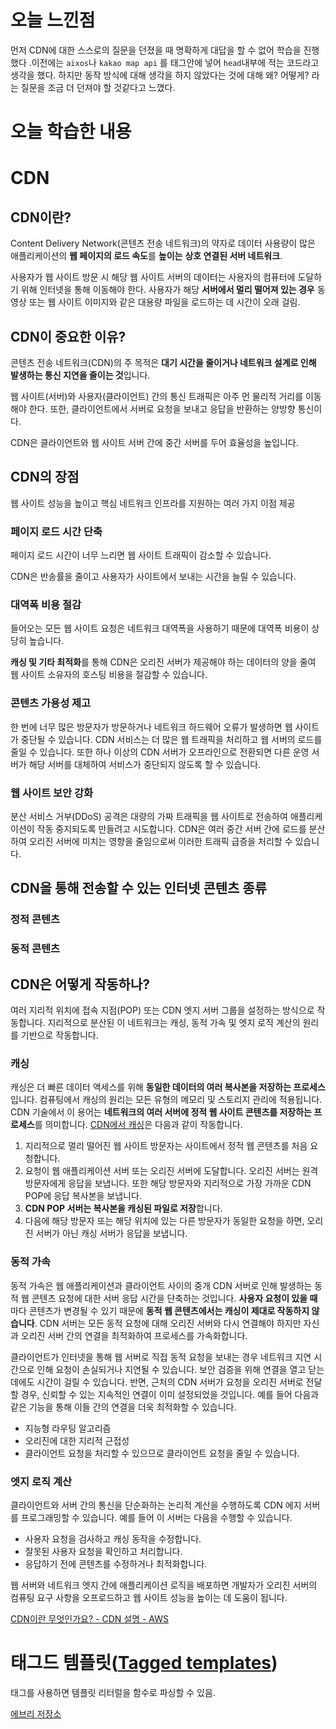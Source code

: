 # 오늘 느낀점

먼저 CDN에 대한 스스로의 질문을 던졌을 때 명확하게 대답을 할 수 없어 학습을 진행했다 .이전에는 `aixos`나 `kakao map api` 를 태그안에 넣어 `head`내부에 적는 코드라고 생각을 했다. 하지만 동작 방식에 대해 생각을 하지 않았다는 것에 대해 왜? 어떻게? 라는 질문을 조금 더 던져야 할 것같다고 느꼈다. 

# 오늘 학습한 내용

# CDN

## CDN이란?

Content Delivery Network(콘텐츠 전송 네트워크)의 약자로 데이터 사용량이 많은 애플리케이션의 **웹 페이지의 로드 속도**를 **높이는** **상호 연결된 서버 네트워크**.

사용자가 웹 사이트 방문 시 해당 웹 사이트 서버의 데이터는 사용자의 컴퓨터에 도달하기 위해 인터넷을 통해 이동해야 한다. 사용자가 해당 **서버에서 멀리 떨어져 있는 경우** 동영상 또는 웹 사이트 이미지와 같은 대용량 파일을 로드하는 데 시간이 오래 걸림.  

## CDN이 중요한 이유?

콘텐츠 전송 네트워크(CDN)의 주 목적은 **대기 시간을 줄이거나 네트워크 설계로 인해 발생하는 통신 지연을 줄이는 것**입니다.

웹 사이트(서버)와 사용자(클라이언트) 간의 통신 트래픽은 아주 먼 물리적 거리를 이동해야 한다. 또한, 클라이언트에서 서버로 요청을 보내고 응답을 반환하는 양방향 통신이다. 

CDN은 클라이언트와 웹 사이트 서버 간에 중간 서버를 두어 효율성을 높입니다.

## CDN의 장점

웹 사이트 성능을 높이고 핵심 네트워크 인프라를 지원하는 여러 가지 이점 제공

### 페이지 로드 시간 단축

페이지 로드 시간이 너무 느리면 웹 사이트 트래픽이 감소할 수 있습니다. 

CDN은 반송률을 줄이고 사용자가 사이트에서 보내는 시간을 늘릴 수 있습니다.

### 대역폭 비용 절감

들어오는 모든 웹 사이트 요청은 네트워크 대역폭을 사용하기 때문에 대역폭 비용이 상당히 높습니다. 

**캐싱 및 기타 최적화**를 통해 CDN은 오리진 서버가 제공해야 하는 데이터의 양을 줄여 웹 사이트 소유자의 호스팅 비용을 절감할 수 있습니다.

### 콘텐츠 가용성 제고

한 번에 너무 많은 방문자가 방문하거나 네트워크 하드웨어 오류가 발생하면 웹 사이트가 중단될 수 있습니다. CDN 서비스는 더 많은 웹 트래픽을 처리하고 웹 서버의 로드를 줄일 수 있습니다. 또한 하나 이상의 CDN 서버가 오프라인으로 전환되면 다른 운영 서버가 해당 서버를 대체하여 서비스가 중단되지 않도록 할 수 있습니다.

### 웹 사이트 보안 강화

분산 서비스 거부(DDoS) 공격은 대량의 가짜 트래픽을 웹 사이트로 전송하여 애플리케이션이 작동 중지되도록 만들려고 시도합니다. CDN은 여러 중간 서버 간에 로드를 분산하여 오리진 서버에 미치는 영향을 줄임으로써 이러한 트래픽 급증을 처리할 수 있습니다.

## CDN을 통해 전송할 수 있는 인터넷 콘텐츠 종류

### 정적 콘텐츠

### 동적 콘텐츠

## CDN은 어떻게 작동하나?

여러 지리적 위치에 접속 지점(POP) 또는 CDN 엣지 서버 그룹을 설정하는 방식으로 작동합니다. 지리적으로 분산된 이 네트워크는 캐싱, 동적 가속 및 엣지 로직 계산의 원리를 기반으로 작동합니다.

### 캐싱

캐싱은 더 빠른 데이터 액세스를 위해 **동일한 데이터의 여러 복사본을 저장하는 프로세스**입니다. 컴퓨팅에서 캐싱의 원리는 모든 유형의 메모리 및 스토리지 관리에 적용됩니다. CDN 기술에서 이 용어는 **네트워크의 여러 서버에 정적 웹 사이트 콘텐츠를 저장하는 프로세스**를 의미합니다. [CDN에서 캐싱](https://aws.amazon.com/caching/cdn/)은 다음과 같이 작동합니다.

1. 지리적으로 멀리 떨어진 웹 사이트 방문자는 사이트에서 정적 웹 콘텐츠를 처음 요청합니다.
2. 요청이 웹 애플리케이션 서버 또는 오리진 서버에 도달합니다. 오리진 서버는 원격 방문자에게 응답을 보냅니다. 또한 해당 방문자와 지리적으로 가장 가까운 CDN POP에 응답 복사본을 보냅니다.
3. **CDN POP 서버는 복사본을 캐싱된 파일로 저장**합니다.
4. 다음에 해당 방문자 또는 해당 위치에 있는 다른 방문자가 동일한 요청을 하면, 오리진 서버가 아닌 캐싱 서버가 응답을 보냅니다.

### 동적 가속

동적 가속은 웹 애플리케이션과 클라이언트 사이의 중개 CDN 서버로 인해 발생하는 동적 웹 콘텐츠 요청에 대한 서버 응답 시간을 단축하는 것입니다. **사용자 요청이 있을 때**마다 콘텐츠가 변경될 수 있기 때문에 **동적 웹 콘텐츠에서는 캐싱이 제대로 작동하지 않습니다**. CDN 서버는 모든 동적 요청에 대해 오리진 서버와 다시 연결해야 하지만 자신과 오리진 서버 간의 연결을 최적화하여 프로세스를 가속화합니다.

클라이언트가 인터넷을 통해 웹 서버로 직접 동적 요청을 보내는 경우 네트워크 지연 시간으로 인해 요청이 손실되거나 지연될 수 있습니다. 보안 검증을 위해 연결을 열고 닫는 데에도 시간이 걸릴 수 있습니다. 반면, 근처의 CDN 서버가 요청을 오리진 서버로 전달할 경우, 신뢰할 수 있는 지속적인 연결이 이미 설정되었을 것입니다. 예를 들어 다음과 같은 기능을 통해 이들 간의 연결을 더욱 최적화할 수 있습니다.

- 지능형 라우팅 알고리즘
- 오리진에 대한 지리적 근접성
- 클라이언트 요청을 처리할 수 있으므로 클라이언트 요청을 줄일 수 있습니다.

### 엣지 로직 계산

클라이언트와 서버 간의 통신을 단순화하는 논리적 계산을 수행하도록 CDN 에지 서버를 프로그래밍할 수 있습니다. 예를 들어 이 서버는 다음을 수행할 수 있습니다.

- 사용자 요청을 검사하고 캐싱 동작을 수정합니다.
- 잘못된 사용자 요청을 확인하고 처리합니다.
- 응답하기 전에 콘텐츠를 수정하거나 최적화합니다.

웹 서버와 네트워크 엣지 간에 애플리케이션 로직을 배포하면 개발자가 오리진 서버의 컴퓨팅 요구 사항을 오프로드하고 웹 사이트 성능을 높이는 데 도움이 됩니다.

[CDN이란 무엇인가요? - CDN 설명 - AWS](https://aws.amazon.com/ko/what-is/cdn/)

# 태그드 템플릿(**[Tagged templates](https://developer.mozilla.org/ko/docs/Web/JavaScript/Reference/Template_literals#tagged_templates))**

태그를 사용하면 템플릿 리터럴을 함수로 파싱할 수 있음.

[에브리 저장소](https://eblee-repo.tistory.com/38)
